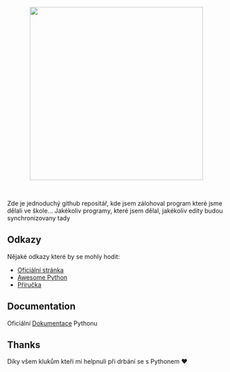 <p align="center">
    <img src="https://process.fs.teachablecdn.com/ADNupMnWyR7kCWRvm76Laz/resize=width:705/https://www.filepicker.io/api/file/BFMMlbcQvml9HSqXcvNp" height="400px">
  </a>
</p>

&nbsp;


Zde je jednoduchý github repositář, kde jsem zálohoval program které jsme dělali ve škole... Jakékoliv programy, které jsem dělal, jakékoliv edity budou synchronizovany tady

## Odkazy

Nějaké odkazy které by se mohly hodit:

- [Oficiální stránka](https://www.python.org/)
- [Awesome Python](https://github.com/vinta/awesome-python)
- [Příručka](https://naucse.python.cz/course/pyladies/)

  
## Documentation
Oficiální [Dokumentace](https://docs.python.org/3/) Pythonu


## Thanks

Díky všem klukům kteří mi helpnuli při drbání se s Pythonem ❤️

